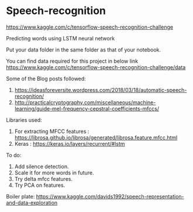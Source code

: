 # Speech-recognition

https://www.kaggle.com/c/tensorflow-speech-recognition-challenge

Predicting words using LSTM neural network

Put your data folder in the same folder as that of your notebook.

You can find data required for this project in below link
https://www.kaggle.com/c/tensorflow-speech-recognition-challenge/data 

Some of the Blog posts followed:
1. https://ideasforeversite.wordpress.com/2018/03/18/automatic-speech-recognition/
2. http://practicalcryptography.com/miscellaneous/machine-learning/guide-mel-frequency-cepstral-coefficients-mfccs/ 

Libraries used:

1. For extracting MFCC features : https://librosa.github.io/librosa/generated/librosa.feature.mfcc.html
2. Keras : https://keras.io/layers/recurrent/#lstm

To do:

1. Add silence detection.
2. Scale it for more words in future.
3. Try delta mfcc features.
4. Try PCA on features.

Boiler plate:
https://www.kaggle.com/davids1992/speech-representation-and-data-exploration 

